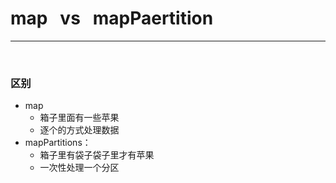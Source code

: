# map &nbsp; vs  &nbsp; mapPaertition

---

<br>

### 区别
- map
  - 箱子里面有一些苹果
  - 逐个的方式处理数据
- mapPartitions：
  - 箱子里有袋子袋子里才有苹果
  - 一次性处理一个分区



